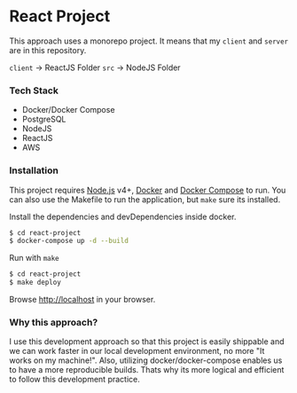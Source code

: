 # React Project
This approach uses a monorepo project. It means that my `client` and `server` are in this repository.

`client` -> ReactJS Folder
`src`    -> NodeJS Folder

### Tech Stack
  - Docker/Docker Compose
  - PostgreSQL
  - NodeJS
  - ReactJS
  - AWS

### Installation

This project requires [Node.js](https://nodejs.org/) v4+, [Docker](https://www.docker.com/) and [Docker Compose](https://docs.docker.com/compose/install/) to run. You can also use the Makefile to run the application, but `make` sure its installed.

Install the dependencies and devDependencies inside docker.
```sh
$ cd react-project
$ docker-compose up -d --build
```

Run with `make`
```sh
$ cd react-project
$ make deploy
```
Browse [http://localhost](http://localhost) in your browser.

### Why this approach?
I use this development approach so that this project is easily shippable and we can work faster in our local development environment, no more "It works on my machine!". Also, utilizing docker/docker-compose enables us to have a more reproducible builds. Thats why its more logical and efficient to follow this development practice.